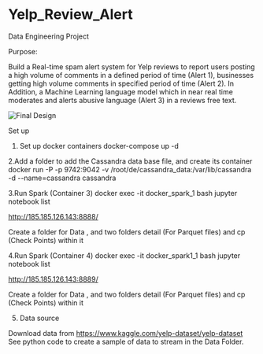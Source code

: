 # Yelp_Review_Alert
Data Engineering Project 

Purpose:

Build a Real-time spam alert system for Yelp reviews to report users posting a high volume of comments in a defined period of time (Alert 1), businesses getting high volume comments in specified period of time (Alert 2). In Addition, a Machine Learning language model which in near real time moderates and alerts abusive language (Alert 3) in a reviews free text. 



![Final Design](https://user-images.githubusercontent.com/8738489/127738869-4ffc72d4-44bf-4166-947a-7f513d989a99.png)




Set up 

1. Set up docker containers 
docker-compose up -d

2.Add a folder to add the Cassandra data base file, and create its container 
docker run -P -p 9742:9042 -v /root/de/cassandra_data:/var/lib/cassandra -d --name=cassandra cassandra

3.Run Spark (Container 3)
docker exec -it docker_spark_1 bash
jupyter notebook list

http://185.185.126.143:8888/

Create a folder for Data , and two folders detail (For Parquet files) and cp (Check Points) within it  


4.Run Spark (Container 4)
docker exec -it docker_spark1_1 bash
jupyter notebook list

http://185.185.126.143:8889/

Create a folder for Data , and two folders detail (For Parquet files) and cp (Check Points) within it  

5. Data source 

Download data from https://www.kaggle.com/yelp-dataset/yelp-dataset 
See python code to create a sample of data to stream in the Data Folder. 







